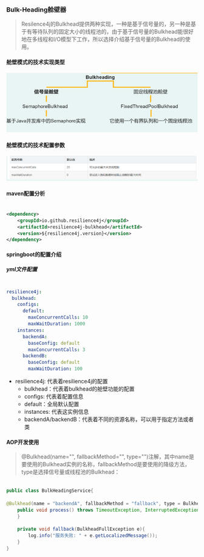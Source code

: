 ### Bulk-Heading舱壁器

> Resilence4j的Bulkhead提供两种实现，一种是基于信号量的，另一种是基于有等待队列的固定大小的线程池的，由于基于信号量的Bulkhead能很好地在多线程和I/O模型下工作，所以选择介绍基于信号量的Bulkhead的使用。


#### 舱壁模式的技术实现类型

![模式种类](bulking-head-model.png)

#### 舱壁模式的技术配置参数

![模式种类](bulking-heading-parameter.png)


#### maven配置分析

```xml

<dependency>
    <groupId>io.github.resilience4j</groupId>
    <artifactId>resilience4j-bulkhead</artifactId>
    <version>${resilience4j.version}</version>
</dependency>

```

#### springboot的配置介绍



##### yml文件配置


```yaml

resilience4j:
  bulkhead:
    configs:
      default:
        maxConcurrentCalls: 10
        maxWaitDuration: 1000
    instances:
      backendA:
        baseConfig: default
        maxConcurrentCalls: 3
      backendB:
        baseConfig: default
        maxWaitDuration: 100

```

- resilience4j: 代表着resilience4j的配置
  - bulkhead：代表着bulkhead的舱壁功能的配置
   - configs: 代表着配置信息
    - default：全局默认配置
   - instances: 代表这实例信息
    - backendA/backendB：代表着不同的资源名称，可以用于指定方法或者类

#### AOP开发使用

> @Bulkhead(name="", fallbackMethod="", type="")注解，其中name是要使用的Bulkhead实例的名称，fallbackMethod是要使用的降级方法，type是选择信号量或线程池的Bulkhead：


```java

public class BulkHeadingService{

@Bulkhead(name = "backendA", fallbackMethod = "fallback", type = Bulkhead.Type.SEMAPHORE)
    public void process() throws TimeoutException, InterruptedException {
    }

    private void fallback(BulkheadFullException e){
        log.info("服务失败: " + e.getLocalizedMessage());
    }
} 

```
